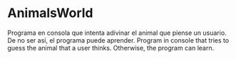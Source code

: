# AnimalsWorld
Programa en consola que intenta adivinar el animal que piense un usuario. De no ser así, el programa puede aprender.  Program in console that tries to guess the animal that a user thinks. Otherwise, the program can learn.
